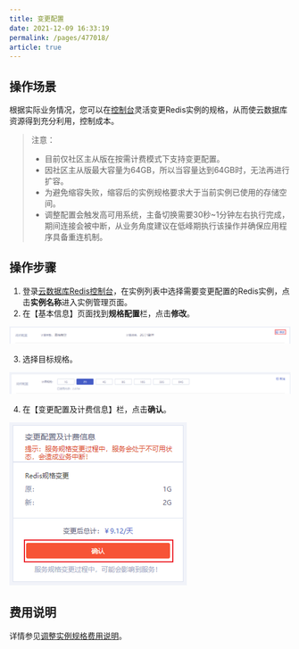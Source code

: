 ```yaml
---
title: 变更配置
date: 2021-12-09 16:33:19
permalink: /pages/477018/
article: true
---
```


## 操作场景

根据实际业务情况，您可以在[控制台](https://console.capitalonline.net/dbinstances)灵活变更Redis实例的规格，从而使云数据库资源得到充分利用，控制成本。

> 注意：
>
> - 目前仅社区主从版在按需计费模式下支持变更配置。
> - 因社区主从版最大容量为64GB，所以当容量达到64GB时，无法再进行扩容。
> - 为避免缩容失败，缩容后的实例规格要求大于当前实例已使用的存储空间。
> - 调整配置会触发高可用系统，主备切换需要30秒~1分钟左右执行完成，期间连接会被中断，从业务角度建议在低峰期执行该操作并确保应用程序具备重连机制。

## 操作步骤

1. 登录[云数据库Redis控制台](https://console.capitalonline.net/dbinstances)，在实例列表中选择需要变更配置的Redis实例，点击**实例名称**进入实例管理页面。
2. 在【基本信息】页面找到**规格配置**栏，点击**修改**。

![008](../../pics/008-16390403562341.png)

3. 选择目标规格。

![009](../../pics/009.png)

4. 在【变更配置及计费信息】栏，点击**确认**。

![10](../../pics/10.png)

## 费用说明

详情参见[调整实例规格费用说明](./../../03.购买指南/04.调整实例规格费用说明.md)。

